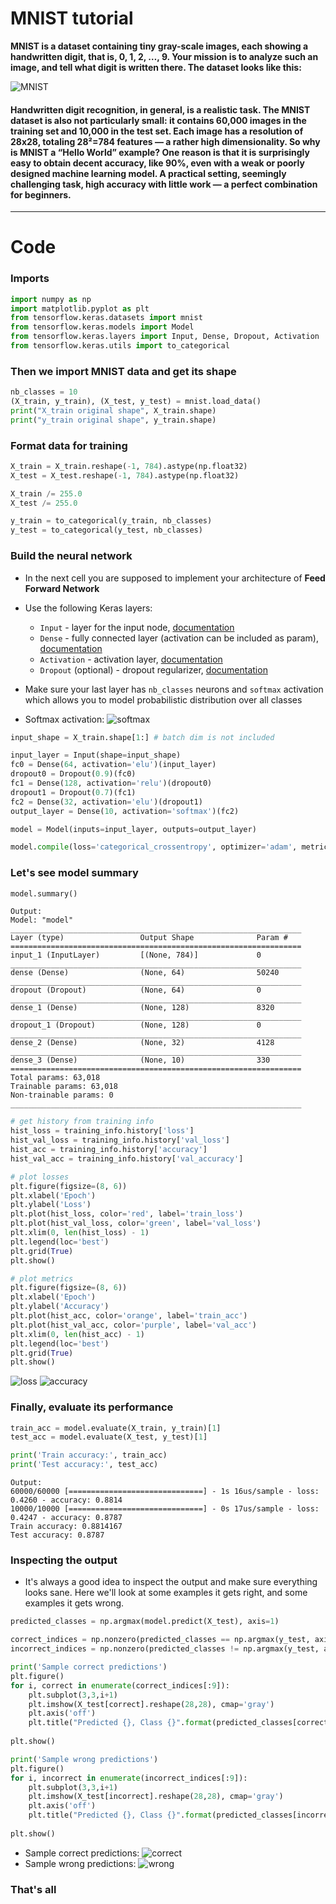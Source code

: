 # MNIST tutorial

**MNIST is a dataset containing tiny gray-scale images, each showing a handwritten digit, that is, 0, 1, 2, …, 9. Your mission is to analyze such an image, and tell what digit is written there. The dataset looks like this:**

![MNIST](https://miro.medium.com/max/1600/0*9jCey4wywZ4Os7hF.png)

#### Handwritten digit recognition, in general, is a realistic task. The MNIST dataset is also not particularly small: it contains 60,000 images in the training set and 10,000 in the test set. Each image has a resolution of 28x28, totaling 28²=784 features — a rather high dimensionality. So why is MNIST a “Hello World” example? One reason is that it is surprisingly easy to obtain decent accuracy, like 90%, even with a weak or poorly designed machine learning model. A practical setting, seemingly challenging task, high accuracy with little work — a perfect combination for beginners.

---

# Code

### Imports
```python
import numpy as np
import matplotlib.pyplot as plt
from tensorflow.keras.datasets import mnist
from tensorflow.keras.models import Model
from tensorflow.keras.layers import Input, Dense, Dropout, Activation
from tensorflow.keras.utils import to_categorical
```

### Then we import MNIST data and get its shape
```python
nb_classes = 10
(X_train, y_train), (X_test, y_test) = mnist.load_data()
print("X_train original shape", X_train.shape)
print("y_train original shape", y_train.shape)
```

### Format data for training 
```python
X_train = X_train.reshape(-1, 784).astype(np.float32)
X_test = X_test.reshape(-1, 784).astype(np.float32)

X_train /= 255.0
X_test /= 255.0
```
```python
y_train = to_categorical(y_train, nb_classes)
y_test = to_categorical(y_test, nb_classes)
```
### Build the neural network
* In the next cell you are supposed to implement your architecture of **Feed Forward Network**
* Use the following Keras layers:
    * `Input` - layer for the input node, [documentation](https://www.tensorflow.org/api_docs/python/tf/keras/layers/Input)
    * `Dense` - fully connected layer (activation can be included as param), [documentation](https://www.tensorflow.org/api_docs/python/tf/keras/layers/Dense)
    * `Activation` - activation layer, [documentation](https://www.tensorflow.org/api_docs/python/tf/keras/layers/Activation)
    * `Dropout` (optional) - dropout regularizer, [documentation](https://www.tensorflow.org/api_docs/python/tf/keras/layers/Dropout)
    
    
* Make sure your last layer has `nb_classes` neurons and `softmax` activation which allows you to model probabilistic distribution over all classes 
* Softmax activation:
![softmax](https://i.ytimg.com/vi/o6HrH2EMD-w/maxresdefault.jpg)

```python
input_shape = X_train.shape[1:] # batch dim is not included

input_layer = Input(shape=input_shape)
fc0 = Dense(64, activation='elu')(input_layer)
dropout0 = Dropout(0.9)(fc0)
fc1 = Dense(128, activation='relu')(dropout0)
dropout1 = Dropout(0.7)(fc1)
fc2 = Dense(32, activation='elu')(dropout1)
output_layer = Dense(10, activation='softmax')(fc2)

model = Model(inputs=input_layer, outputs=output_layer)
```

```python
model.compile(loss='categorical_crossentropy', optimizer='adam', metrics=['accuracy'])
```

### Let's see model summary
```python
model.summary()
```
```
Output:
Model: "model"
_________________________________________________________________
Layer (type)                 Output Shape              Param #   
=================================================================
input_1 (InputLayer)         [(None, 784)]             0         
_________________________________________________________________
dense (Dense)                (None, 64)                50240     
_________________________________________________________________
dropout (Dropout)            (None, 64)                0         
_________________________________________________________________
dense_1 (Dense)              (None, 128)               8320      
_________________________________________________________________
dropout_1 (Dropout)          (None, 128)               0         
_________________________________________________________________
dense_2 (Dense)              (None, 32)                4128      
_________________________________________________________________
dense_3 (Dense)              (None, 10)                330       
=================================================================
Total params: 63,018
Trainable params: 63,018
Non-trainable params: 0
_________________________________________________________________
```
```python
# get history from training info
hist_loss = training_info.history['loss']
hist_val_loss = training_info.history['val_loss']
hist_acc = training_info.history['accuracy']
hist_val_acc = training_info.history['val_accuracy']

# plot losses
plt.figure(figsize=(8, 6))
plt.xlabel('Epoch')
plt.ylabel('Loss')
plt.plot(hist_loss, color='red', label='train_loss')
plt.plot(hist_val_loss, color='green', label='val_loss')
plt.xlim(0, len(hist_loss) - 1)
plt.legend(loc='best')
plt.grid(True)
plt.show()

# plot metrics
plt.figure(figsize=(8, 6))
plt.xlabel('Epoch')
plt.ylabel('Accuracy')
plt.plot(hist_acc, color='orange', label='train_acc')
plt.plot(hist_val_acc, color='purple', label='val_acc')
plt.xlim(0, len(hist_acc) - 1)
plt.legend(loc='best')
plt.grid(True)
plt.show()
```
![loss](https://drive.google.com/file/d/1_pe-QuGxR6mqOvYZfnJlg7sPP__GXnQ1/view?usp=sharing)
![accuracy](https://drive.google.com/file/d/16qif2JN4i9Sw8KaqnFUUg04OliXOK_kF/view?usp=sharing)

### Finally, evaluate its performance
```python
train_acc = model.evaluate(X_train, y_train)[1]
test_acc = model.evaluate(X_test, y_test)[1]

print('Train accuracy:', train_acc)
print('Test accuracy:', test_acc)
```
```
Output:
60000/60000 [==============================] - 1s 16us/sample - loss: 0.4260 - accuracy: 0.8814
10000/10000 [==============================] - 0s 17us/sample - loss: 0.4247 - accuracy: 0.8787
Train accuracy: 0.8814167
Test accuracy: 0.8787
```
### Inspecting the output
* It's always a good idea to inspect the output and make sure everything looks sane. Here we'll look at some examples it gets right, and some examples it gets wrong.

```python
predicted_classes = np.argmax(model.predict(X_test), axis=1)

correct_indices = np.nonzero(predicted_classes == np.argmax(y_test, axis=1))[0]
incorrect_indices = np.nonzero(predicted_classes != np.argmax(y_test, axis=1))[0]
```
```python
print('Sample correct predictions')
plt.figure()
for i, correct in enumerate(correct_indices[:9]):
    plt.subplot(3,3,i+1)
    plt.imshow(X_test[correct].reshape(28,28), cmap='gray')
    plt.axis('off')
    plt.title("Predicted {}, Class {}".format(predicted_classes[correct], np.argmax(y_test[correct])))
    
plt.show()

print('Sample wrong predictions')
plt.figure()
for i, incorrect in enumerate(incorrect_indices[:9]):
    plt.subplot(3,3,i+1)
    plt.imshow(X_test[incorrect].reshape(28,28), cmap='gray')
    plt.axis('off')
    plt.title("Predicted {}, Class {}".format(predicted_classes[incorrect], np.argmax(y_test[incorrect])))
    
plt.show()
```
* Sample correct predictions:
![correct](https://drive.google.com/file/d/1CFfW80xf38jYquTtI4k1puphhB1gAt_K/view?usp=sharing)
* Sample wrong predictions:
![wrong](https://drive.google.com/file/d/1zMyTz-8ZCW1DZz9lB1xatm13ouk3i0in/view?usp=sharing)

### That's all

